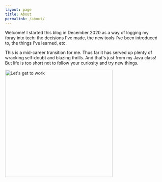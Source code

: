 ```yaml
---
layout: page
title: About
permalink: /about/
---
```


Welcome! I started this blog in December 2020 as a way of logging my foray into tech: the decisions I've made, the new tools I've been introduced to, the things I've learned, etc. 

This is a mid-career transition for me. Thus far it has served up plenty of wracking self-doubt and blazing thrills. And that's just from my Java class! But life is too short not to follow your curiosity and try new things.

<img src="https://media.giphy.com/media/BpGWitbFZflfSUYuZ9/giphy.gif" width="350" alt="Let's get to work">